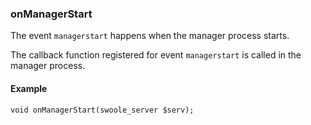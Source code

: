 ### onManagerStart

The event `managerstart` happens when the manager process starts.

The callback function registered for event `managerstart` is called in the manager process.

#### Example

```
void onManagerStart(swoole_server $serv);
```
